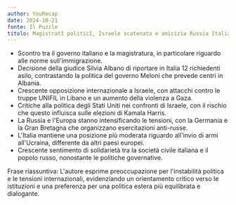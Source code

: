 ```yaml
---
author: YouRecap
date: 2024-10-21
fonte: Il Puzzle
titolo: MagistratI politicI, Israele scatenata e amicizia Russia Italia - Sette+
---
```


- Scontro tra il governo italiano e la magistratura, in particolare riguardo alle norme sull'immigrazione.
- Decisione della giudice Silvia Albano di riportare in Italia 12 richiedenti asilo, contrastando la politica del governo Meloni che prevede centri in Albania.
- Crescente opposizione internazionale a Israele, con attacchi contro le truppe UNIFIL in Libano e un aumento della violenza a Gaza.
- Critiche alla politica degli Stati Uniti nei confronti di Israele, con il rischio che questo influisca sulle elezioni di Kamala Harris.
- La Russia e l'Europa stanno intensificando le tensioni, con la Germania e la Gran Bretagna che organizzano esercitazioni anti-russe.
- L'Italia mantiene una posizione più moderata riguardo all'invio di armi all'Ucraina, differente da altri paesi europei.
- Crescente sentimento di solidarietà tra la società civile italiana e il popolo russo, nonostante le politiche governative.

Frase riassuntiva: L'autore esprime preoccupazione per l'instabilità politica e le tensioni internazionali, evidenziando un orientamento critico verso le istituzioni e una preferenza per una politica estera più equilibrata e dialogante.
